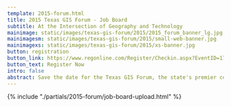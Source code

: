 ```yaml
---
template: 2015-forum.html
title: 2015 Texas GIS Forum - Job Board
subtitle: At the Intersection of Geography and Technology
mainimage: static/images/texas-gis-forum/2015/2015_forum_banner_lg.jpg
mainimagesm: static/images/texas-gis-forum/2015/small-web-banner.jpg
mainimagexs: static/images/texas-gis-forum/2015/xs-banner.jpg
button: registration
button_link: https://www.regonline.com/Register/Checkin.aspx?EventID=1725172
button_text: Register Now
intro: false
abstract: Save the date for the Texas GIS Forum, the state's premier conference for the geospatial professional community.
---
```


{% include "./partials/2015-forum/job-board-upload.html" %}
